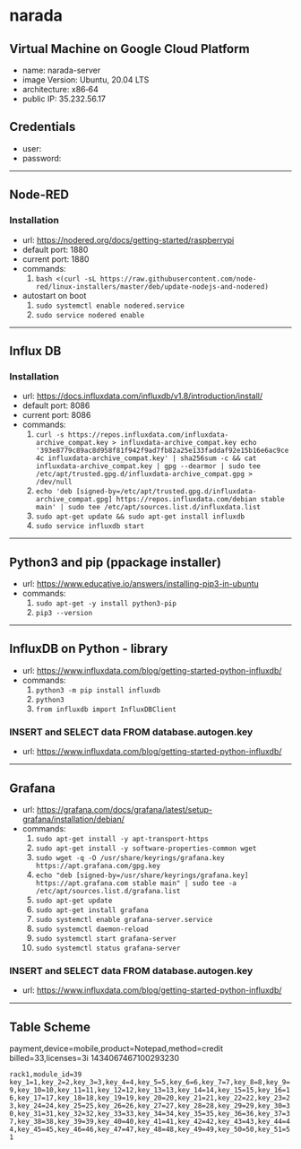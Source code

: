 # narada

## Virtual Machine on Google Cloud Platform
- name: narada-server 
- image Version: Ubuntu, 20.04 LTS
- architecture: x86‑64
- public IP: 35.232.56.17

## Credentials
- user: 
- password:

---

## Node-RED

### Installation
- url: https://nodered.org/docs/getting-started/raspberrypi
- default port: 1880
- current port: 1880
- commands:
  1. `bash <(curl -sL https://raw.githubusercontent.com/node-red/linux-installers/master/deb/update-nodejs-and-nodered)`
- autostart on boot
  1. `sudo systemctl enable nodered.service`
  2. `sudo service nodered enable`

---

## Influx DB

### Installation
- url: https://docs.influxdata.com/influxdb/v1.8/introduction/install/
- default port: 8086
- current port: 8086
- commands:
  1. `curl -s https://repos.influxdata.com/influxdata-archive_compat.key > influxdata-archive_compat.key
echo '393e8779c89ac8d958f81f942f9ad7fb82a25e133faddaf92e15b16e6ac9ce4c influxdata-archive_compat.key' | sha256sum -c && cat influxdata-archive_compat.key | gpg --dearmor | sudo tee /etc/apt/trusted.gpg.d/influxdata-archive_compat.gpg > /dev/null`
  2. `echo 'deb [signed-by=/etc/apt/trusted.gpg.d/influxdata-archive_compat.gpg] https://repos.influxdata.com/debian stable main' | sudo tee /etc/apt/sources.list.d/influxdata.list`
  3. `sudo apt-get update && sudo apt-get install influxdb`
  4. `sudo service influxdb start`

---

## Python3 and pip (ppackage installer)
- url: https://www.educative.io/answers/installing-pip3-in-ubuntu
- commands:
  1. `sudo apt-get -y install python3-pip`
  2. `pip3 --version`

---

## InfluxDB on Python - library
- url: https://www.influxdata.com/blog/getting-started-python-influxdb/
- commands:
  1. `python3 -m pip install influxdb`
  2. `python3`
  3. `from influxdb import InfluxDBClient`
  
 ### INSERT and SELECT data FROM database.autogen.key
 - url: https://www.influxdata.com/blog/getting-started-python-influxdb/

---

## Grafana
- url: https://grafana.com/docs/grafana/latest/setup-grafana/installation/debian/
- commands:
  1. `sudo apt-get install -y apt-transport-https`
  2. `sudo apt-get install -y software-properties-common wget`
  3. `sudo wget -q -O /usr/share/keyrings/grafana.key https://apt.grafana.com/gpg.key`
  4. `echo "deb [signed-by=/usr/share/keyrings/grafana.key] https://apt.grafana.com stable main" | sudo tee -a /etc/apt/sources.list.d/grafana.list`
  5. `sudo apt-get update`
  6. `sudo apt-get install grafana`
  7. `sudo systemctl enable grafana-server.service`
  8. `sudo systemctl daemon-reload`
  9. `sudo systemctl start grafana-server`
  10. `sudo systemctl status grafana-server`
  
 ### INSERT and SELECT data FROM database.autogen.key
 - url: https://www.influxdata.com/blog/getting-started-python-influxdb/

---

## Table Scheme
payment,device=mobile,product=Notepad,method=credit billed=33,licenses=3i 1434067467100293230

`rack1,module_id=39 key_1=1,key_2=2,key_3=3,key_4=4,key_5=5,key_6=6,key_7=7,key_8=8,key_9=9,key_10=10,key_11=11,key_12=12,key_13=13,key_14=14,key_15=15,key_16=16,key_17=17,key_18=18,key_19=19,key_20=20,key_21=21,key_22=22,key_23=23,key_24=24,key_25=25,key_26=26,key_27=27,key_28=28,key_29=29,key_30=30,key_31=31,key_32=32,key_33=33,key_34=34,key_35=35,key_36=36,key_37=37,key_38=38,key_39=39,key_40=40,key_41=41,key_42=42,key_43=43,key_44=44,key_45=45,key_46=46,key_47=47,key_48=48,key_49=49,key_50=50,key_51=51`



 
